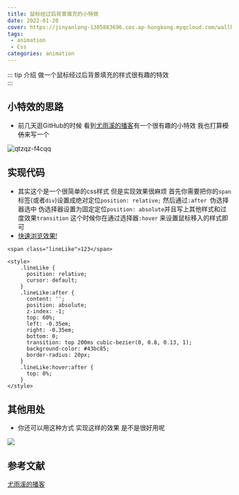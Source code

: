```yaml
---
title: 鼠标经过后背景填充的小特效
date: 2022-01-20
cover: https://jinyanlong-1305883696.cos.ap-hongkong.myqcloud.com/wallhaven-e7rppl.jpg
tags:
 - animation
 - Css
categories: animation
---
```


::: tip 介绍
做一个鼠标经过后背景填充的样式很有趣的特效<br>
:::

<!-- more -->

## 小特效的思路

* 前几天逛GitHub的时候 看到[尤雨溪的播客](https://evanyou.me/)有一个很有趣的小特效 我也打算~~模仿~~来写一个

![qtzqz-f4cqq](https://jinyanlong-1305883696.cos.ap-hongkong.myqcloud.com/qtzqz-f4cqq.gif)

## 实现代码

* 其实这个是一个很简单的css样式 但是实现效果很麻烦 首先你需要把你的`span`标签(或者`div`)设置成绝对定位`position: relative;` 然后通过`:after `伪选择器选中 伪选择器设置为固定定位`position: absolute`并且写上其他样式和过度效果`transition` 这个时候你在通过选择器`:hover` 来设置鼠标移入的样式即可
* [快速浏览效果!](https://codepen.io/1079265662/pen/OJxYeKw)

```vue
<span class="lineLike">123</span>
  
<style>
    .lineLike {
      position: relative;
      cursor: default;
    }
    .lineLike:after {
      content: '';
      position: absolute;
      z-index: -1;
      top: 60%;
      left: -0.35em;
      right: -0.35em;
      bottom: 0;
      transition: top 200ms cubic-bezier(0, 0.8, 0.13, 1);
      background-color: #43bc85;
      border-radius: 20px;
    }
    .lineLike:hover:after {
      top: 0%;
    }
</style>    
```

## 其他用处

* 你还可以用这种方式 实现这样的效果 是不是很好用呢

![](https://jinyanlong-1305883696.cos.ap-hongkong.myqcloud.com/image-20220127105307356.png)

## 参考文献

[尤雨溪的播客](https://evanyou.me/)

